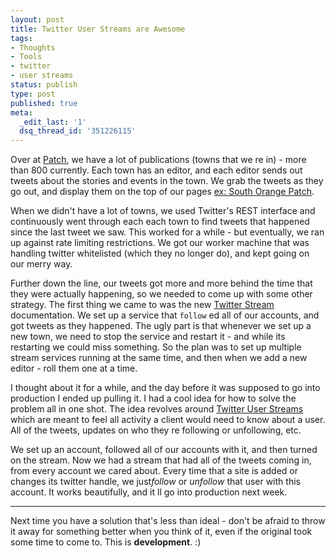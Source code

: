 ```yaml
---
layout: post
title: Twitter User Streams are Awesome
tags:
- Thoughts
- Tools
- twitter
- user streams
status: publish
type: post
published: true
meta:
  _edit_last: '1'
  dsq_thread_id: '351226115'
---
```

Over at <a href="http://patch.com/">Patch</a>, we have a lot of publications (towns that we re in) - more than 800 currently. Each town has an editor, and each editor sends out tweets about the stories and events in the town. We grab the tweets as they go out, and display them on the top of our pages <a href="http://southorange.patch.com/">ex: South Orange Patch</a>.

When we didn't have a lot of towns, we used Twitter's REST interface and continuously went through each each town to find tweets that happened since the last tweet we saw. This worked for a while - but eventually, we ran up against rate limiting restrictions. We got our worker machine that was handling twitter whitelisted (which they no longer do), and kept going on our merry way.

Further down the line, our tweets got more and more behind the time that they were actually happening, so we needed to come up with some other strategy. The first thing we came to was the new <a href="http://dev.twitter.com/pages/streaming_api">Twitter Stream</a> documentation. We set up a service that <code>follow</code> ed all of our accounts, and got tweets as they happened. The ugly part is that whenever we set up a new town, we need to stop the service and restart it - and while its restarting we could miss something. So the plan was to set up multiple stream services running at the same time, and then when we add a new editor - roll them one at a time.

I thought about it for a while, and the day before it was supposed to go into production I ended up pulling it. I had a cool idea for how to solve the problem all in one shot. The idea revolves around <a href="http://dev.twitter.com/pages/user_streams">Twitter User Streams</a> which are meant to feel all activity a client would need to know about a user. All of the tweets, updates on who they re following or unfollowing, etc.

We set up an account, followed all of our accounts with it, and then turned on the stream. Now we had a stream that had all of the tweets coming in, from every account we cared about. Every time that a site is added or changes its twitter handle, we just<em>follow</em> or <em>unfollow</em> that user with this account. It works beautifully, and it ll go into production next week.

<hr />

Next time you have a solution that's less than ideal - don't be afraid to throw it away for something better when you think of it, even if the original took some time to come to. This is <strong>development</strong>. :)
